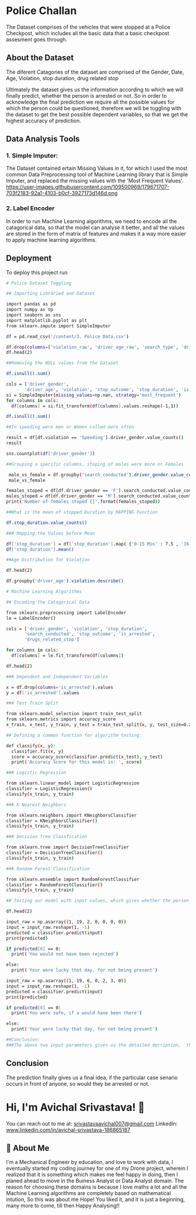 
# Police Challan

The Dataset comprises of the vehicles that 
were stopped at a Police Checkpost, which 
includes all the basic data that a basic checkpost
assesment goes through.

## About the Dataset

The diferent Catagories of the dataset are
comprised of the Gender, Date, Age, Violation,
stop duration, drug related stop

Ultimately the dataset gives us the information
according to which we will finally predict, 
whether the person is arrested or not. 
So in order
to acknowledge the final prediction we require all the 
possible values for which the person could be questioned, 
therefore we will be toggling with the dataset to get
the best possible dependent variables, so that
we get the highest accuracy of prediction.
## Data Analysis Tools

### 1. Simple Imputer:

The Dataset contained ertain Missing Values in it, for which I used the most common Data Preprocessing tool of Machine Learning library that is Simple Imputer, and replaced the missing values with the 'Most Frequent Values'.
https://user-images.githubusercontent.com/109500969/179671707-703f2183-92a1-4103-b0cf-3927173d146d.png



### 2. Label Encoder

In order to run Machine Learning algorithms,
we need to encode all the catagorical data, so
that the model can analyse it better, and all the 
values are stored in the form of matrix of features and makes it
a way more easier to apply machine learning algorithms.
## Deployment

To deploy this project run

```bash
# Police Dataset Toggling

## Importing Libraried and Dataset

import pandas as pd
import numpy as np
import seaborn as sns
import matplotlib.pyplot as plt
from sklearn.impute import SimpleImputer

df = pd.read_csv('/content/3. Police Data.csv')

df.drop(columns=['violation_raw', 'driver_age_raw', 'search_type', 'driver_race', 'stop_date', 'stop_time','country_name'], inplace=True)
df.head(2)

##Removing the NULL values from the Dataset

df.isnull().sum()

cols = ['driver_gender',
       'driver_age', 'violation', 'stop_outcome', 'stop_duration', 'is_arrested']
si = SimpleImputer(missing_values=np.nan, strategy='most_frequent')
for columns in cols:
  df[columns] = si.fit_transform(df[columns].values.reshape(-1,1))

df.isnull().sum()

##In speeding were men or Women called more often

result = df[df.violation == 'Speeding'].driver_gender.value_counts()
result

sns.countplot(df['driver_gender'])

##Grouping a specific columns, stoping of males were more or Females

 male_vs_female = df.groupby('search_conducted').driver_gender.value_counts()
 male_vs_female

females_stoped = df[df.driver_gender == 'F'].search_conducted.value_counts()
males_stoped = df[df.driver_gender == 'M'].search_conducted.value_counts()
print('Number of females stoped {}'.format(females_stoped))

##What is the mean of stopped Duration by MAPPING Function

df.stop_duration.value_counts()

### Mapping the Values before Mean

df['stop_duration'] = df['stop_duration'].map( {'0-15 Min' : 7.5 , '16-30 Min' : 24 , '30+ Min': 45})
df['stop_duration'].mean()

##Age Distribution for Violation

df.head(2)

df.groupby('driver_age').violation.describe()

# Machine Learning Algorithms

## Encoding the Catagorical Data

from sklearn.preprocessing import LabelEncoder
le = LabelEncoder()

cols = ['driver_gender', 'violation', 'stop_duration',
       'search_conducted', 'stop_outcome', 'is_arrested',
       'drugs_related_stop']

for columns in cols:
  df[columns] = le.fit_transform(df[columns])

df.head(2)

### Dependent and Independent Variables

x = df.drop(columns='is_arrested').values
y = df['is_arrested'].values

### Test Train Split

from sklearn.model_selection import train_test_split
from sklearn.metrics import accuracy_score
x_train, x_test, y_train, y_test = train_test_split(x, y, test_size=0.20, random_state=0)

## Defining a common function for algorithm testing:

def classify(x, y):
  classifier.fit(x, y)
  score = accuracy_score(classifier.predict(x_test), y_test)
  print('Accuracy Score for this model is: ', score)

### Logistic Regression

from sklearn.linear_model import LogisticRegression
classifier = LogisticRegression()
classify(x_train, y_train)

### K Nearest Neighbors

from sklearn.neighbors import KNeighborsClassifier
classifier = KNeighborsClassifier()
classify(x_train, y_train)

### Decision Tree Classfication

from sklearn.tree import DecisionTreeClassifier
classifier = DecisionTreeClassifier()
classify(x_train, y_train)

### Random Forest Classification

from sklearn.ensemble import RandomForestClassifier
classifier = RandomForestClassifier()
classify(x_train, y_train)

## Testing our model with input values, which gives whether the person is arrested or not

df.head(2)

input_raw = np.asarray((1, 19, 2, 0, 0, 0, 0))
input = input_raw.reshape(1, -1)
predicted = classifier.predict(input)
print(predicted)

if predicted[0] == 0:
  print('You would not have been rejected')

else:
  print('Your were lucky that day, for not being present')

input_raw = np.asarray((1, 19, 6, 0, 2, 3, 0))
input = input_raw.reshape(1, -1)
predicted = classifier.predict(input)
print(predicted)

if predicted[0] == 0:
  print('You were safe, if u would have been there')

else:
  print('Your were lucky that day, for not being present')

##Conclusion:
###The above two input parameters gives us the detailed decription,  that whether a person would be caught or not, based on the true value of questions provided.
```


## Conclusion

The prediction finally gives us a final idea,
if the particular case senario occurs in front of 
anyone, so would they be arrested or not.

# Hi, I'm Avichal Srivastava! 👋

You can reach out to me at: srivastavaavichal007@gmail.com LinkedIn: www.linkedin.com/in/avichal-srivastava-186865187


## 🚀 About Me
I'm a Mechanical Engineer by education, and love to work with data, I eventually started my coding journey for one of my Drone project, wherein I realized that it is something which makes me feel happy in doing, then
I planed ahead to move in the Buiness Analyst or Data Analyst domain.
The reason for choosing these domains is because I love maths a lot and all the Machine Learning algorithms are completely
based on mathematical intution, So this was about me
Hope! You liked it, and it is just a beginning, many more to come, till then Happy Analysing!!
